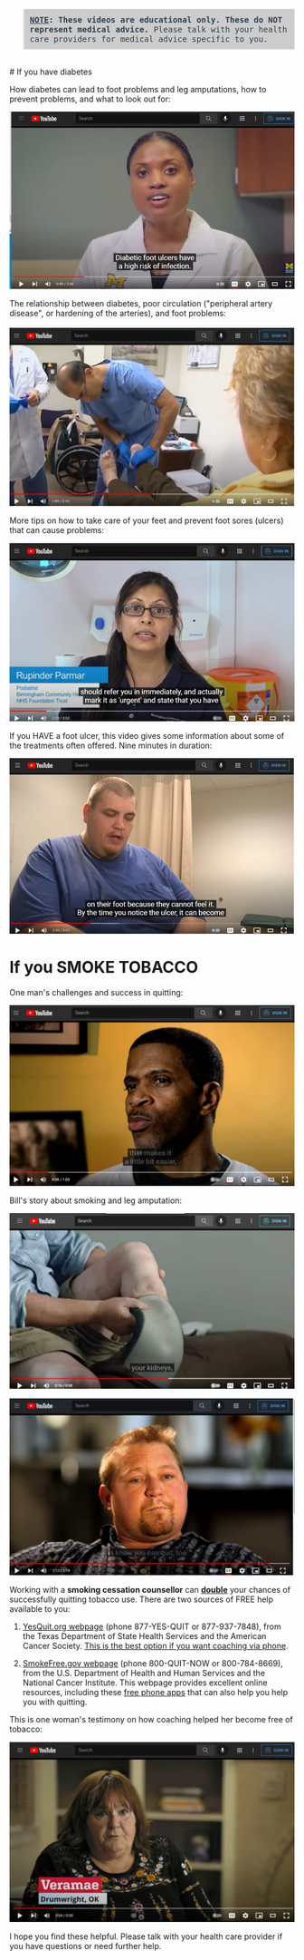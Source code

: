 <head>
<!-- Global site tag (gtag.js) - Google Analytics -->
<script async src="https://www.googletagmanager.com/gtag/js?id=G-YPLVGC5FDP"></script>
<script>
  window.dataLayer = window.dataLayer || [];
  function gtag(){dataLayer.push(arguments);}
  gtag('js', new Date());

  gtag('config', 'G-YPLVGC5FDP');
</script>
</head>

<blockquote style="padding: 10px; font-style: normal; color: #2C3E50; background-color: #ccc;"><tt>
<b><u>NOTE</u>: These videos are educational only. These do NOT represent medical advice.</b> Please talk with your health care providers for medical advice specific to you.</tt></blockquote>
<br>
# If you have diabetes

How diabetes can lead to foot problems and leg amputations, how to prevent problems, and what to look out for:
<p>
  <a href="https://www.youtube.com/watch?v=IQy6E5aVUzo" title="Diabetic Foot Ulcer 101">
    <img src="/assets/PatientEducationUMichigan.jpg" alt="YouTube" />
  </a>
</p>

The relationship between diabetes, poor circulation ("peripheral artery disease", or hardening of the arteries), and foot problems:
<p>
  <a href="https://www.youtube.com/watch?v=Qlf3D-sfaBo" title="Must-Know Foot Care Tips">
    <img src="/assets/PatientEducationAPMA.jpg" alt="YouTube" />
  </a>
</p>

More tips on how to take care of your feet and prevent foot sores (ulcers) that can cause problems:
<p>
  <a href="https://www.youtube.com/watch?v=sGnjxc18BC4" title="Foot care for people with diabetes – What happens if you develop a diabetic foot problem">
    <img src="/assets/PatientEducationNHS.jpg" alt="YouTube" />
  </a>
</p>


If you HAVE a foot ulcer, this video gives some information about some of the treatments often offered. Nine minutes in duration:
<p>
  <a href="https://www.youtube.com/watch?v=XRolebcoL2g" title="CLEAR - A Patient's Guide to Understanding Offloading Diabetic Foot Ulcer">
    <img src="/assets/PatientEducationRosalind.jpg" alt="YouTube" />
  </a>
</p>

# If you SMOKE TOBACCO

One man's challenges and success in quitting:
<p>
  <a href="https://www.youtube.com/watch?v=r8hoZrQ0aR0" title="CDC: Tips From Former Smokers - Roosevelt S.: “It’s Hard to Quit">
    <img src="/assets/YouTubeCDCRoosevelt.jpg" alt="YouTube" />
  </a>
</p>

Bill's story about smoking and leg amputation:
<p>
  <a href="https://www.youtube.com/watch?v=CYVuUFPFOc0" title="CDC: Tips From Former Smokers - Bill B.’s Tip Ad">
    <img src="/assets/YouTubeCDCBill1.jpg" alt="YouTube" />
  </a>
</p>

<p>
  <a href="https://www.youtube.com/watch?v=eGGXIWFqxhY" title="CDC: Tips From Former Smokers - Bill B.: Smoking and Diabetes Don't Mix">
    <img src="/assets/YouTubeCDCBill2.jpg" alt="YouTube" />
  </a>
</p>

Working with a <b>smoking cessation counsellor</b> can <b><u>double</u></b> your chances of successfully quitting tobacco use. There are two sources of FREE help available to you: 
1. [YesQuit.org webpage](https://www.yesquit.org) (phone 877-YES-QUIT or 877-937-7848), from the Texas Department of State Health Services and the American Cancer Society. <u>This is the best option if you want coaching via phone</u>.

2. [SmokeFree.gov webpage](https://www.smokefree.gov) (phone 800-QUIT-NOW or 800-784-8669), from the U.S. Department of Health and Human Services and the National Cancer Institute. This webpage provides excellent online resources, including these [free phone apps](https://smokefree.gov/tools-tips/apps) that can also help you help you with quitting.

This is one woman's testimony on how coaching helped her become free of tobacco:
<p>
  <a href="https://www.youtube.com/watch?v=tVcLr62SwDI" title="Veramae’s Testimonial Quit Smoking | Tobacco Helpline 1-800-QUIT NOW">
    <img src="/assets/YouTubeVeramae.jpg" alt="YouTube" />
  </a>
</p>
I hope you find these helpful. Please talk with your health care provider if you have questions or need further help.

